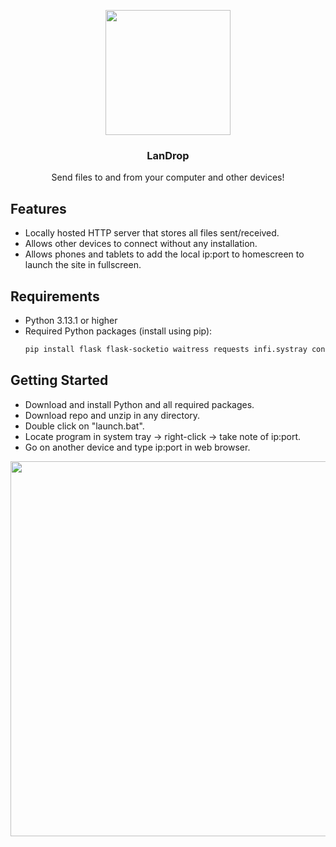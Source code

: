 <p align="center"><img src="https://github.com/user-attachments/assets/8789eb2b-2d0c-4e66-b9b5-770a8df8560e" width="200" /><br></p>
<h3 align="center" tabindex="-1" class="heading-element" dir="auto">LanDrop</h3>
<p align="center" dir="auto">Send files to and from your computer and other devices!</p>

## Features
- Locally hosted HTTP server that stores all files sent/received.
- Allows other devices to connect without any installation.
- Allows phones and tablets to add the local ip:port to homescreen to launch the site in fullscreen.

## Requirements
- Python 3.13.1 or higher
- Required Python packages (install using pip):
  ```bash
  pip install flask flask-socketio waitress requests infi.systray configparser
  
## Getting Started
- Download and install Python and all required packages.
- Download repo and unzip in any directory.
- Double click on "launch.bat".
- Locate program in system tray -> right-click -> take note of ip:port.
- Go on another device and type ip:port in web browser.
<p align="center"><img src="https://github.com/user-attachments/assets/ec1ce0e8-9dde-4410-ba04-b80c8f7a9522" width="600" /><br></p>
